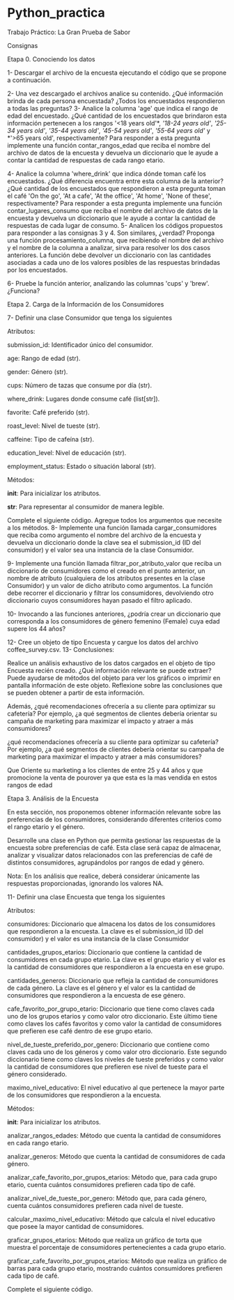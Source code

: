 ﻿# Python_practica
Trabajo Práctico: La Gran Prueba de Sabor

Consignas

Etapa 0.
Conociendo los datos

1- Descargar el archivo de la encuesta ejecutando el código que se propone a continuación.

2- Una vez descargado el archivos analice su contenido. ¿Qué información brinda de cada persona encuestada? ¿Todos los encuestados respondieron a todas las preguntas?
3- Analice la columna 'age' que indica el rango de edad del encuestado. ¿Qué cantidad de los encuestados que brindaron esta información pertenecen a los rangos '<18 years old'*, *'18-24 years old'*, *'25-34 years old'*, *'35-44 years old'*, *'45-54 years old'*, *'55-64 years old'* y *'>65 years old', respectivamente? Para responder a esta pregunta implemente una función contar_rangos_edad que reciba el nombre del archivo de datos de la encuesta y devuelva un diccionario que le ayude a contar la cantidad de respuestas de cada rango etario.

4- Analice la columna 'where_drink' que indica dónde toman café los encuestados. ¿Qué diferencia encuentra entre esta columna de la anterior? ¿Qué cantidad de los encuestados que respondieron a esta pregunta toman el café 'On the go', 'At a cafe', 'At the office', 'At home', 'None of these', respectivamente? Para responder a esta pregunta implemente una función contar_lugares_consumo que reciba el nombre del archivo de datos de la encuesta y devuelva un diccionario que le ayude a contar la cantidad de respuestas de cada lugar de consumo.
5- Analicen los códigos propuestos para responder a las consignas 3 y 4. Son similares, ¿verdad? Proponga una función procesamiento_columna, que recibiendo el nombre del archivo y el nombre de la columna a analizar, sirva para resolver los dos casos anteriores. La función debe devolver un diccionario con las cantidades asociadas a cada uno de los valores posibles de las respuestas brindadas por los encuestados.


6- Pruebe la función anterior, analizando las columnas 'cups' y 'brew'. ¿Funciona?


Etapa 2.
Carga de la Información de los Consumidores

7- Definir una clase Consumidor que tenga los siguientes

Atributos:

submission_id: Identificador único del consumidor.

age: Rango de edad (str).

gender: Género (str).

cups: Número de tazas que consume por día (str).

where_drink: Lugares donde consume café (list[str]).

favorite: Café preferido (str).

roast_level: Nivel de tueste (str).

caffeine: Tipo de cafeína (str).

education_level: Nivel de educación (str).

employment_status: Estado o situación laboral (str).

Métodos:

__init__: Para inicializar los atributos.

__str__: Para representar al consumidor de manera legible.

Complete el siguiente código. Agregue todos los argumentos que necesite a los métodos.
8- Implemente una función llamada cargar_consumidores que reciba como argumento el nombre del archivo de la encuesta y devuelva un diccionario donde la clave sea el submission_id (ID del consumidor) y el valor sea una instancia de la clase Consumidor.

9- Implemente una función llamada filtrar_por_atributo_valor que reciba un diccionario de consumidores como el creado en el punto anterior, un nombre de atributo (cualquiera de los atributos presentes en la clase Consumidor) y un valor de dicho atributo como argumentos. La función debe recorrer el diccionario y filtrar los consumidores, devolviendo otro diccionario cuyos consumidores hayan pasado el filtro aplicado.

10- Invocando a las funciones anteriores, ¿podría crear un diccionario que corresponda a los consumidores de género femenino (Female) cuya edad supere los 44 años?

12- Cree un objeto de tipo Encuesta y cargue los datos del archivo coffee_survey.csv.
13- Conclusiones:

Realice un análisis exhaustivo de los datos cargados en el objeto de tipo Encuesta recién creado. ¿Qué información relevante se puede extraer? Puede ayudarse de métodos del objeto para ver los gráficos o imprimir en pantalla información de este objeto. Reflexione sobre las conclusiones que se pueden obtener a partir de esta información.

Además, ¿qué recomendaciones ofrecería a su cliente para optimizar su cafetería? Por ejemplo, ¿a qué segmentos de clientes debería orientar su campaña de marketing para maximizar el impacto y atraer a más consumidores?

¿qué recomendaciones ofrecería a su cliente para optimizar su cafetería? Por ejemplo, ¿a qué segmentos de clientes debería orientar su campaña de marketing para maximizar el impacto y atraer a más consumidores?

Que Oriente su marketing a los clientes de entre 25 y 44 años y que promocione la venta de pourover ya que esta es la mas vendida en estos rangos de edad





Etapa 3.
Análisis de la Encuesta

En esta sección, nos proponemos obtener información relevante sobre las preferencias de los consumidores, considerando diferentes criterios como el rango etario y el género.

Desarrolle una clase en Python que permita gestionar las respuestas de la encuesta sobre preferencias de café. Esta clase será capaz de almacenar, analizar y visualizar datos relacionados con las preferencias de café de distintos consumidores, agrupándolos por rangos de edad y género.

Nota: En los análisis que realice, deberá considerar únicamente las respuestas proporcionadas, ignorando los valores NA.

11- Definir una clase Encuesta que tenga los siguientes

Atributos:

consumidores: Diccionario que almacena los datos de los consumidores que respondieron a la encuesta. La clave es el submission_id (ID del consumidor) y el valor es una instancia de la clase Consumidor

cantidades_grupos_etarios: Diccionario que contiene la cantidad de consumidores en cada grupo etario. La clave es el grupo etario y el valor es la cantidad de consumidores que respondieron a la encuesta en ese grupo.

cantidades_generos: Diccionario que refleja la cantidad de consumidores de cada género. La clave es el género y el valor es la cantidad de consumidores que respondieron a la encuesta de ese género.

cafe_favorito_por_grupo_etario: Diccionario que tiene como claves cada uno de los grupos etarios y como valor otro diccionario. Este último tiene como claves los cafés favoritos y como valor la cantidad de consumidores que prefieren ese café dentro de ese grupo etario.

nivel_de_tueste_preferido_por_genero: Diccionario que contiene como claves cada uno de los géneros y como valor otro diccionario. Este segundo diccionario tiene como claves los niveles de tueste preferidos y como valor la cantidad de consumidores que prefieren ese nivel de tueste para el género considerado.

maximo_nivel_educativo: El nivel educativo al que pertenece la mayor parte de los consumidores que respondieron a la encuesta.

Métodos:

__init__: Para inicializar los atributos.

analizar_rangos_edades: Método que cuenta la cantidad de consumidores en cada rango etario.

analizar_generos: Método que cuenta la cantidad de consumidores de cada género.

analizar_cafe_favorito_por_grupos_etarios: Método que, para cada grupo etario, cuenta cuántos consumidores prefieren cada tipo de café.

analizar_nivel_de_tueste_por_genero: Método que, para cada género, cuenta cuántos consumidores prefieren cada nivel de tueste.

calcular_maximo_nivel_educativo: Método que calcula el nivel educativo que posee la mayor cantidad de consumidores.

graficar_grupos_etarios: Método que realiza un gráfico de torta que muestra el porcentaje de consumidores pertenecientes a cada grupo etario.

graficar_cafe_favorito_por_grupos_etarios: Método que realiza un gráfico de barras para cada grupo etario, mostrando cuántos consumidores prefieren cada tipo de café.

Complete el siguiente código.
